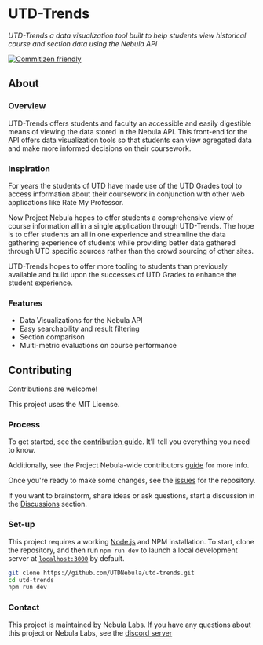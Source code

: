# UTD-Trends

_UTD-Trends a data visualization tool built to help students view historical course and section data using the Nebula API_

[![Commitizen friendly](https://img.shields.io/badge/commitizen-friendly-brightgreen.svg)](http://commitizen.github.io/cz-cli/)

## About

### Overview

UTD-Trends offers students and faculty an accessible and easily digestible means
of viewing the data stored in the Nebula API. This front-end for the API offers
data visualization tools so that students can view agregated data and make more informed
decisions on their coursework.

### Inspiration

For years the students of UTD have made use of the UTD Grades tool to access
information about their coursework in conjunction with other web applications like
Rate My Professor.

Now Project Nebula hopes to offer students a comprehensive view of course information
all in a single application through UTD-Trends. The hope is to offer students an all
in one experience and streamline the data gathering experience of students while providing
better data gathered through UTD specific sources rather than the crowd sourcing of other sites.

UTD-Trends hopes to offer more tooling to students than previously available and build upon the
successes of UTD Grades to enhance the student experience.

### Features

- Data Visualizations for the Nebula API
- Easy searchability and result filtering
- Section comparison
- Multi-metric evaluations on course performance

## Contributing

Contributions are welcome!

This project uses the MIT License.

### Process

To get started, see the [contribution guide](./CONTRIBUTING.md). It'll tell you
everything you need to know.

Additionally, see the Project Nebula-wide contributors [guide](https://about.utdnebula.com/)
for more info.

Once you're ready to make some changes, see the
[issues](https://github.com/UTDNebula/utd-trends/issues) for the repository.

If you want to brainstorm, share ideas or ask questions, start a discussion in
the [Discussions](https://github.com/UTDNebula/utd-trends/discussions) section.

### Set-up

This project requires a working [Node.js](https://nodejs.org/en/) and NPM
installation. To start, clone the repository, and then run `npm run dev` to launch
a local development server at [`localhost:3000`](https://localhost:3000) by default.

```bash
git clone https://github.com/UTDNebula/utd-trends.git
cd utd-trends
npm run dev
```

### Contact

This project is maintained by Nebula Labs. If you have
any questions about this project or Nebula Labs, see the [discord server](https://discord.gg/3p4H44zjTt)

